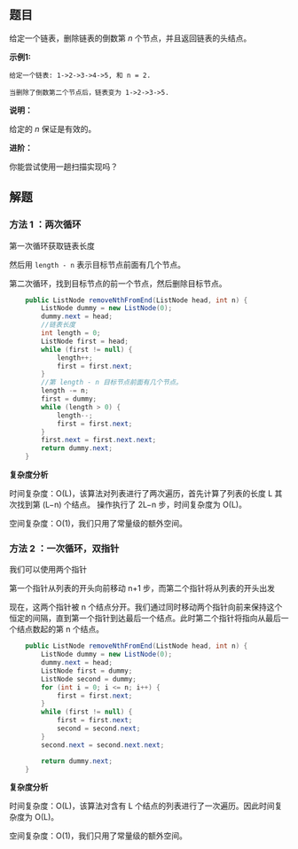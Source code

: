 ## 题目

给定一个链表，删除链表的倒数第 *n* 个节点，并且返回链表的头结点。

**示例1:**

```
给定一个链表: 1->2->3->4->5, 和 n = 2.

当删除了倒数第二个节点后，链表变为 1->2->3->5.
```

**说明：**

给定的 *n* 保证是有效的。

**进阶：**

你能尝试使用一趟扫描实现吗？

## 解题

### 方法  1 ：两次循环

第一次循环获取链表长度

然后用 `length - n` 表示目标节点前面有几个节点。

 第二次循环，找到目标节点的前一个节点，然后删除目标节点。

```java
    public ListNode removeNthFromEnd(ListNode head, int n) {
        ListNode dummy = new ListNode(0);
        dummy.next = head;
        //链表长度
        int length = 0;
        ListNode first = head;
        while (first != null) {
            length++;
            first = first.next;
        }
        //第 length - n 目标节点前面有几个节点。
        length -= n;
        first = dummy;
        while (length > 0) {
            length--;
            first = first.next;
        }
        first.next = first.next.next;
        return dummy.next;
    }
```

**复杂度分析**

时间复杂度：O(L)，该算法对列表进行了两次遍历，首先计算了列表的长度 L 其次找到第 (L−n) 个结点。 操作执行了 2L−n 步，时间复杂度为 O(L)。

空间复杂度：O(1)，我们只用了常量级的额外空间。

### 方法 2 ：一次循环，双指针

我们可以使用两个指针

第一个指针从列表的开头向前移动 n+1 步，而第二个指针将从列表的开头出发

现在，这两个指针被 n 个结点分开。我们通过同时移动两个指针向前来保持这个恒定的间隔，直到第一个指针到达最后一个结点。此时第二个指针将指向从最后一个结点数起的第 n 个结点。

```java
    public ListNode removeNthFromEnd(ListNode head, int n) {
        ListNode dummy = new ListNode(0);
        dummy.next = head;
        ListNode first = dummy;
        ListNode second = dummy;
        for (int i = 0; i <= n; i++) {
            first = first.next;
        }
        while (first != null) {
            first = first.next;
            second = second.next;
        }
        second.next = second.next.next;

        return dummy.next;
    }
```

**复杂度分析**

时间复杂度：O(L)，该算法对含有 L 个结点的列表进行了一次遍历。因此时间复杂度为 O(L)。

空间复杂度：O(1)，我们只用了常量级的额外空间。

